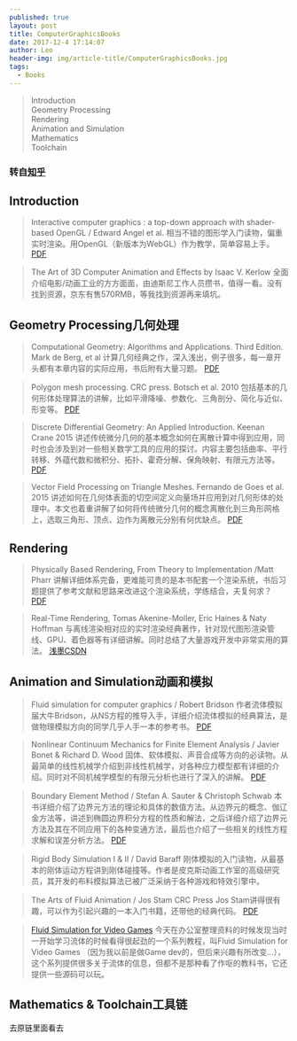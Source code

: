 ```yaml
---
published: true
layout: post
title: ComputerGraphicsBooks
date: 2017-12-4 17:14:07
author: Leo
header-img: img/article-title/ComputerGraphicsBooks.jpg
tags:
  - Books
---
```

> Introduction<br>
> Geometry Processing<br>
> Rendering<br>
> Animation and Simulation<br>
> Mathematics<br>
> Toolchain<br>

### 转自[知乎](https://zhuanlan.zhihu.com/p/27158983)

## Introduction
> Interactive computer graphics : a top-down approach with shader-based OpenGL / Edward Angel et al.
相当不错的图形学入门读物，偏重实时渲染。用OpenGL（新版本为WebGL）作为教学，简单容易上手。
[PDF]()

> The Art of 3D Computer Animation and Effects by Isaac V. Kerlow
全面介绍电影/动画工业的方方面面，由迪斯尼工作人员攒书，值得一看。没有找到资源，京东有售570RMB，等我找到资源再来填坑。

## Geometry Processing几何处理
> Computational Geometry: Algorithms and Applications. Third Edition. Mark de Berg, et al
计算几何经典之作，深入浅出，例子很多，每一章开头都有本章内容的实际应用，书后附有大量习题。
[PDF]()

> Polygon mesh processing. CRC press. Botsch et al. 2010
包括基本的几何形体处理算法的讲解，比如平滑降噪、参数化、三角剖分、简化与近似、形变等。
[PDF]()

> Discrete Differential Geometry: An Applied Introduction. Keenan Crane 2015
讲述传统微分几何的基本概念如何在离散计算中得到应用，同时也会涉及到对一些相关数学工具的应用的探讨。内容主要包括曲率、平行转移、外蕴代数和微积分、拓扑、霍奇分解、保角映射、有限元方法等。
[PDF]()

> Vector Field Processing on Triangle Meshes. Fernando de Goes et al. 2015
讲述如何在几何体表面的切空间定义向量场并应用到对几何形体的处理中。本文也着重讲解了如何将传统微分几何的概念离散化到三角形网格上，选取三角形、顶点、边作为离散元分别有何优缺点。
[PDF]()

## Rendering
> Physically Based Rendering, From Theory to Implementation /Matt Pharr
讲解详细体系完备，更难能可贵的是本书配套一个渲染系统，书后习题提供了参考文献和思路来改进这个渲染系统，学练结合，夫复何求？
[PDF]()

> Real-Time Rendering, Tomas Akenine-Moller, Eric Haines & Naty Hoffman
与离线渲染相对应的实时渲染经典著作，针对现代图形渲染管线、GPU、着色器等有详细讲解。同时总结了大量游戏开发中非常实用的算法。
[浅墨CSDN](http://blog.csdn.net/poem_qianmo)

## Animation and Simulation动画和模拟
> Fluid simulation for computer graphics / Robert Bridson
作者流体模拟届大牛Bridson，从NS方程的推导入手，详细介绍流体模拟的经典算法，是做物理模拟方向的同学几乎人手一本的参考书。
[PDF]()

> Nonlinear Continuum Mechanics for Finite Element Analysis / Javier Bonet & Richard D. Wood
固体、软体模拟、声音合成等方向的必读物。从最简单的线性机械学介绍到非线性机械学，对各种应力模型都有详细的介绍。同时对不同机械学模型的有限元分析也进行了深入的讲解。
[PDF]()

> Boundary Element Method / Stefan A. Sauter & Christoph Schwab
本书详细介绍了边界元方法的理论和具体的数值方法。从边界元的概念、伽辽金方法等，讲述到椭圆边界积分方程的性质和解法，之后详细介绍了边界元方法及其在不同应用下的各种变通方法，最后也介绍了一些相关的线性方程求解和误差分析方法。
[PDF]()

> Rigid Body Simulation I & II / David Baraff
刚体模拟的入门读物，从最基本的刚体运动方程讲到刚体碰撞等。作者是皮克斯动画工作室的高级研究员，其开发的布料模拟算法已被广泛采纳于各种游戏和特效引擎中。

> The Arts of Fluid Animation / Jos Stam CRC Press
Jos Stam讲得很有趣，可以作为引起兴趣的一本入门书籍，还带他的经典代码。
[PDF]()

> [Fluid Simulation for Video Games](https://software.intel.com/en-us/articles/fluid-simulation-for-video-games-part-1/)
今天在办公室整理资料的时候发现当时一开始学习流体的时候看得很起劲的一个系列教程，叫Fluid Simulation for Video Games （因为我以前是做Game dev的，但后来兴趣有所改变…），这个系列提供很多关于流体的信息，但都不是那种看了作呕的教科书，它还提供一些源码可以玩。

## Mathematics & Toolchain工具链
去原链里面看去